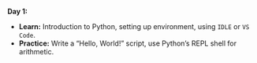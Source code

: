 **Day 1:**  
- **Learn:** Introduction to Python, setting up environment, using `IDLE` or `VS Code`.  
- **Practice:** Write a “Hello, World!” script, use Python’s REPL shell for arithmetic.  
